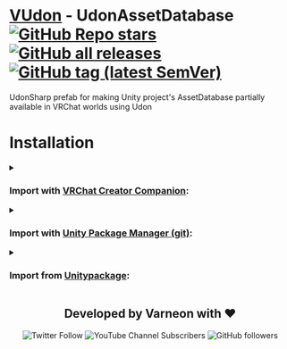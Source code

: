 <div>

# [VUdon](https://github.com/Varneon/VUdon) - UdonAssetDatabase [![GitHub Repo stars](https://img.shields.io/github/stars/Varneon/VUdon-UdonAssetDatabase?style=flat&label=Stars)](https://github.com/Varneon/VUdon-UdonAssetDatabase/stargazers) [![GitHub all releases](https://img.shields.io/github/downloads/Varneon/VUdon-UdonAssetDatabase/total?color=blue&label=Downloads&style=flat)](https://github.com/Varneon/VUdon-UdonAssetDatabase/releases) [![GitHub tag (latest SemVer)](https://img.shields.io/github/v/tag/Varneon/VUdon-UdonAssetDatabase?color=blue&label=Release&sort=semver&style=flat)](https://github.com/Varneon/VUdon-UdonAssetDatabase/releases/latest)

</div>

UdonSharp prefab for making Unity project's AssetDatabase partially available in VRChat worlds using Udon

# Installation

<details><summary>

### Import with [VRChat Creator Companion](https://vcc.docs.vrchat.com/vpm/packages#user-packages):</summary>

> 1. Download `com.varneon.vudon.udon-asset-database.zip` from [here](https://github.com/Varneon/VUdon-UdonAssetDatabase/releases/latest)
> 2. Unpack the .zip somewhere
> 3. In VRChat Creator Companion, navigate to `Settings` > `User Packages` > `Add`
> 4. Navigate to the unpacked folder, `com.varneon.vudon.udon-asset-database` and click `Select Folder`
> 5. `VUdon - UdonAssetDatabase` should now be visible under `Local User Packages` in the project view in VRChat Creator Companion
> 6. Click `Add`

</details><details><summary>

### Import with [Unity Package Manager (git)](https://docs.unity3d.com/2019.4/Documentation/Manual/upm-ui-giturl.html):</summary>

> 1. In the Unity toolbar, select `Window` > `Package Manager` > `[+]` > `Add package from git URL...` 
> 2. Copy and paste the following link into the URL input field: <pre lang="md">https://github.com/Varneon/VUdon-UdonAssetDatabase.git?path=/Packages/com.varneon.vudon.udon-asset-database</pre>

</details><details><summary>

### Import from [Unitypackage](https://docs.unity3d.com/2019.4/Documentation/Manual/AssetPackagesImport.html):</summary>

> 1. Download latest `com.varneon.vudon.udon-asset-database.unitypackage` from [here](https://github.com/Varneon/VUdon-UdonAssetDatabase/releases/latest)
> 2. Import the downloaded .unitypackage into your Unity project

</details>

<div align="center">

## Developed by Varneon with :hearts:

![Twitter Follow](https://img.shields.io/twitter/follow/Varneon?color=%231c9cea&label=%40Varneon&logo=Twitter&style=for-the-badge)
![YouTube Channel Subscribers](https://img.shields.io/youtube/channel/subscribers/UCKTxeXy7gyaxr-YA9qGWOYg?color=%23FF0000&label=Varneon&logo=YouTube&style=for-the-badge)
![GitHub followers](https://img.shields.io/github/followers/Varneon?color=%23303030&label=Varneon&logo=GitHub&style=for-the-badge)

</div>
